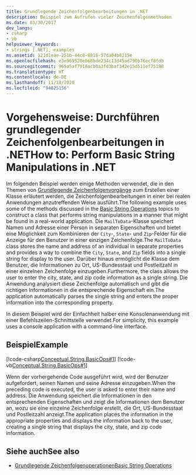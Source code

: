 ```yaml
---
title: Grundlegende Zeichenfolgenbearbeitungen in .NET
description: Beispiel zum Aufrufen vieler Zeichenfolgenmethoden
ms.date: 03/30/2017
dev_langs:
- csharp
- vb
helpviewer_keywords:
- strings [.NET], examples
ms.assetid: 121d1eae-251b-44c0-8818-57da04b8215e
ms.openlocfilehash: e3e969520e068bde234c13d45ad790b76ecf8fdb
ms.sourcegitcommit: 965a5af7918acb0a3fd3baf342e15d511ef75188
ms.translationtype: HT
ms.contentlocale: de-DE
ms.lasthandoff: 11/18/2020
ms.locfileid: "94825156"
---
```

# <a name="how-to-perform-basic-string-manipulations-in-net"></a><span data-ttu-id="aaf9e-103">Vorgehensweise: Durchführen grundlegender Zeichenfolgenbearbeitungen in .NET</span><span class="sxs-lookup"><span data-stu-id="aaf9e-103">How to: Perform Basic String Manipulations in .NET</span></span>

<span data-ttu-id="aaf9e-104">Im folgenden Beispiel werden einige Methoden verwendet, die in den Themen von [Grundlegende Zeichenfolgenvorgänge](basic-string-operations.md) zum Erstellen einer Klasse erläutert werden, die Zeichenfolgenbearbeitungen in einer bei realen Anwendungen anzutreffenden Weise ausführt.</span><span class="sxs-lookup"><span data-stu-id="aaf9e-104">The following example uses some of the methods discussed in the [Basic String Operations](basic-string-operations.md) topics to construct a class that performs string manipulations in a manner that might be found in a real-world application.</span></span> <span data-ttu-id="aaf9e-105">Die `MailToData`-Klasse speichert Namen und Adresse einer Person in separaten Eigenschaften und bietet eine Möglichkeit zum Kombinieren der `City`-, `State`- und `Zip`-Felder für die Anzeige für den Benutzer in einer einzigen Zeichenfolge.</span><span class="sxs-lookup"><span data-stu-id="aaf9e-105">The `MailToData` class stores the name and address of an individual in separate properties and provides a way to combine the `City`, `State`, and `Zip` fields into a single string for display to the user.</span></span> <span data-ttu-id="aaf9e-106">Darüber hinaus ermöglicht die Klasse dem Benutzer, die Informationen zu Ort, US-Bundesstaat und Postleitzahl in einer einzelnen Zeichenfolge einzugeben.</span><span class="sxs-lookup"><span data-stu-id="aaf9e-106">Furthermore, the class allows the user to enter the city, state, and zip code information as a single string.</span></span> <span data-ttu-id="aaf9e-107">Die Anwendung analysiert diese Zeichenfolge automatisch und gibt die richtigen Informationen in die entsprechende Eigenschaft ein.</span><span class="sxs-lookup"><span data-stu-id="aaf9e-107">The application automatically parses the single string and enters the proper information into the corresponding property.</span></span>

<span data-ttu-id="aaf9e-108">In diesem Beispiel wird der Einfachheit halber eine Konsolenanwendung mit einer Befehlszeilen-Schnittstelle verwendet.</span><span class="sxs-lookup"><span data-stu-id="aaf9e-108">For simplicity, this example uses a console application with a command-line interface.</span></span>

## <a name="example"></a><span data-ttu-id="aaf9e-109">Beispiel</span><span class="sxs-lookup"><span data-stu-id="aaf9e-109">Example</span></span>

[!code-csharp[Conceptual.String.BasicOps#1](../../../samples/snippets/csharp/VS_Snippets_CLR/conceptual.string.basicops/cs/basicops.cs#1)]
[!code-vb[Conceptual.String.BasicOps#1](../../../samples/snippets/visualbasic/VS_Snippets_CLR/conceptual.string.basicops/vb/basicops.vb#1)]

<span data-ttu-id="aaf9e-110">Wenn der vorhergehende Code ausgeführt wird, wird der Benutzer aufgefordert, seinen Namen und seine Adresse einzugeben.</span><span class="sxs-lookup"><span data-stu-id="aaf9e-110">When the preceding code is executed, the user is asked to enter their name and address.</span></span> <span data-ttu-id="aaf9e-111">Die Anwendung speichert die Informationen in den entsprechenden Eigenschaften und zeigt die Informationen dem Benutzer an, wozu sie eine einzelne Zeichenfolge erstellt, die Ort, US-Bundesstaat und Postleitzahl anzeigt.</span><span class="sxs-lookup"><span data-stu-id="aaf9e-111">The application places the information in the appropriate properties and displays the information back to the user, creating a single string that displays the city, state, and zip code information.</span></span>

## <a name="see-also"></a><span data-ttu-id="aaf9e-112">Siehe auch</span><span class="sxs-lookup"><span data-stu-id="aaf9e-112">See also</span></span>

- [<span data-ttu-id="aaf9e-113">Grundlegende Zeichenfolgenoperationen</span><span class="sxs-lookup"><span data-stu-id="aaf9e-113">Basic String Operations</span></span>](basic-string-operations.md)
